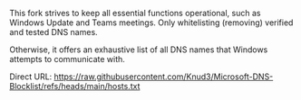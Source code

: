 This fork strives to keep all essential functions operational, such as Windows Update and Teams meetings. Only whitelisting (removing) verified and tested DNS names.

Otherwise, it offers an exhaustive list of all DNS names that Windows attempts to communicate with.

Direct URL: https://raw.githubusercontent.com/Knud3/Microsoft-DNS-Blocklist/refs/heads/main/hosts.txt

